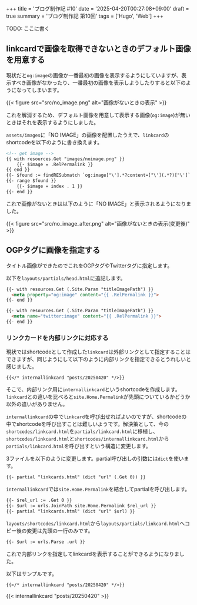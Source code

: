 +++
title = 'ブログ制作記 #10'
date = '2025-04-20T00:27:08+09:00'
draft = true
summary = 'ブログ制作記 第10回'
tags = ['Hugo', 'Web']
+++

TODO: ここに書く

## linkcardで画像を取得できないときのデフォルト画像を用意する
現状だと`og:image`の画像か一番最初の画像を表示するようにしていますが、表示すべき画像がなかったり、一番最初の画像を表示しようしたりすると以下のようになってしまいます。

{{< figure src="src/no_image.png" alt="画像がないときの表示" >}}

これを解消するため、デフォルト画像を用意して表示する画像(`og:image`)が無いときはそれを表示するようにしました。

`assets/images`に「NO IMAGE」の画像を配置したうえで、`linkcard`のshortcodeを以下のように書き換えます。

```html {name="layouts/shortcodes/linkcard.html (画像取得部分)"}
<!-- get image -->
{{ with resources.Get "images/noimage.png" }}
    {{- $image = .RelPermalink }}
{{ end }}
{{- $found := findRESubmatch `og:image["\'].*?content=["\'](.*?)["\']` $content 1 }}
{{- range $found }}
    {{- $image = index . 1 }}
{{- end }}
```

これで画像がないときは以下のように「NO IMAGE」と表示されるようになりました。

{{< figure src="src/no_image_after.png" alt="画像がないときの表示(変更後)" >}}

## OGPタグに画像を指定する
タイトル画像ができたのでこれをOGPタグやTwitterタグに指定します。

以下を`layouts/partials/head.html`に追記します。

```html {name="layouts/partials/head.html (追記)"}
{{- with resources.Get (.Site.Param "titleImagePath") }}
  <meta property="og:image" content="{{ .RelPermalink }}">
{{- end }}

{{- with resources.Get (.Site.Param "titleImagePath") }}
  <meta name="twitter:image" content="{{ .RelPermalink }}">
{{- end }}
```

### リンクカードを内部リンクに対応する
現状ではshortcodeとして作成した`linkcard`は外部リンクとして指定することはできますが、同じようにして以下のように内部リンクを指定できるとうれしいと感じました。

```text
{{</* internallinkcard "posts/20250420" */>}}
```

そこで、内部リンク用に`internallinkcard`というshortcodeを作成します。`linkcard`との違いを比べると`site.Home.Permalink`が先頭についているかどうか以外の違いがありません。

`internallinkcard`の中で`linkcard`を呼び出せればよいのですが、shortcodeの中でshortcodeを呼び出すことは難しいようです。解決策として、今の`shortcodes/linkcard.html`を`partials/linkcard.html`に移植し、`shortcodes/linkcard.html`と`shortcodes/internallinkcard.html`から`partials/linkcard.html`を呼び出すという構造に変更します。

3ファイルを以下のように変更します。partial呼び出しの引数には`dict`を使います。

```html {name="layouts/shortcodes/linkcard.html"}
{{- partial "linkcards.html" (dict "url" (.Get 0)) }}
```

`internallinkcard`では`site.Home.Permalink`を結合してpartialを呼び出します。

```html {name="layouts/shortcodes/internallinkcard.html"}
{{- $rel_url := .Get 0 }}
{{- $url := urls.JoinPath site.Home.Permalink $rel_url }}
{{- partial "linkcards.html" (dict "url" $url) }}
```

`layouts/shortcodes/linkcard.html`から`layouts/partials/linkcard.html`へコピー後の変更は先頭の一行のみです。

```html {name="layouts/partials/linkcard.html (変更部分)"}
{{- $url := urls.Parse .url }}
```

これで内部リンクを指定してlinkcardを表示することができるようになりました。

以下はサンプルです。

````text
{{</* internallinkcard "posts/20250420" */>}}
````

{{< internallinkcard "posts/20250420" >}}

<!-- TODO: codeの装飾 -->
<!-- TODO: blockquoteの有効化 -->